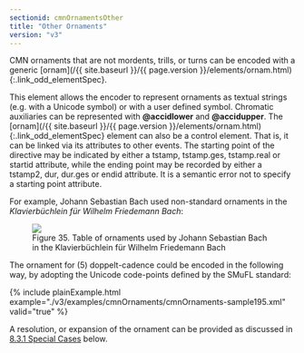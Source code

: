 ```yaml
---
sectionid: cmnOrnamentsOther
title: "Other Ornaments"
version: "v3"
---
```




CMN ornaments that are not mordents, trills, or turns can be encoded with a generic
[ornam](/{{ site.baseurl }}/{{ page.version }}/elements/ornam.html){:.link_odd_elementSpec}.

This element allows the encoder to represent ornaments as textual strings (e.g. with
a
Unicode symbol) or with a user defined symbol. Chromatic auxiliaries can be represented
with
**@accidlower** and **@accidupper**. The [ornam](/{{ site.baseurl }}/{{ page.version }}/elements/ornam.html){:.link_odd_elementSpec} element can
also be a control element. That is, it can be linked via its attributes to other events.
The
starting point of the directive may be indicated by either a tstamp, tstamp.ges, tstamp.real
or startid attribute, while the ending point may be recorded by either a tstamp2,
dur, dur.ges
or endid attribute. It is a semantic error not to specify a starting point attribute.

For example, Johann Sebastian Bach used non-standard ornaments in the *Klavierbüchlein
für Wilhelm Friedemann Bach*:

<figure class="figure">
   <img src="../../../../guidelines/v3/Images/modules/cmnOrnaments/JSBtableofornaments.jpg" class="img-responsive"></img>
   <figcaption class="figure-caption">Figure 35. Table of ornaments used by Johann Sebastian Bach in the Klavierbüchlein für Wilhelm
      Friedemann Bach
   </figcaption>
</figure>
The ornament for 
<span class="q">(5) doppelt-cadence</span> could be encoded in the following way, by
adopting the Unicode code-points defined by the SMuFL standard:

{% include plainExample.html example="./v3/examples/cmnOrnaments/cmnOrnaments-sample195.xml" valid="true" %}

A resolution, or expansion of the ornament can be provided as discussed in 
<a class="link_ptr" title="Special Cases" href="/{{ site.baseurl }}/{{ page.version }}/guidelines/cmnOrnaments.html#cmnOrnamentsTrillsSpecial">8.3.1 Special Cases</a> below.

